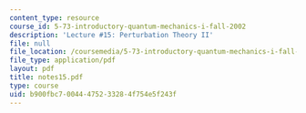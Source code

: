 ```yaml
---
content_type: resource
course_id: 5-73-introductory-quantum-mechanics-i-fall-2002
description: 'Lecture #15: Perturbation Theory II'
file: null
file_location: /coursemedia/5-73-introductory-quantum-mechanics-i-fall-2002/b900fbc70044475233284f754e5f243f_notes15.pdf
file_type: application/pdf
layout: pdf
title: notes15.pdf
type: course
uid: b900fbc7-0044-4752-3328-4f754e5f243f
---
```

